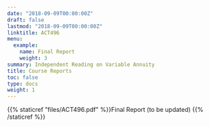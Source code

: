 ```yaml
---
date: "2018-09-09T00:00:00Z"
draft: false
lastmod: "2018-09-09T00:00:00Z"
linktitle: ACT496
menu:
  example:
    name: Final Report
    weight: 3
summary: Independent Reading on Variable Annuity
title: Course Reports
toc: false
type: docs
weight: 1
---
```


{{% staticref "files/ACT496.pdf" %}}Final Report (to be updated) {{% /staticref %}}